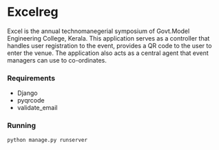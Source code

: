 # Excelreg
Excel is the annual technomanegerial symposium of Govt.Model Engineering College, Kerala.
This application serves as a controller that handles user registration to the event, provides a QR code to the user to enter the venue.
The application also acts as a central agent that event managers can use to co-ordinates.

### Requirements
- Django
- pyqrcode
- validate_email

### Running
``` python manage.py runserver ```
